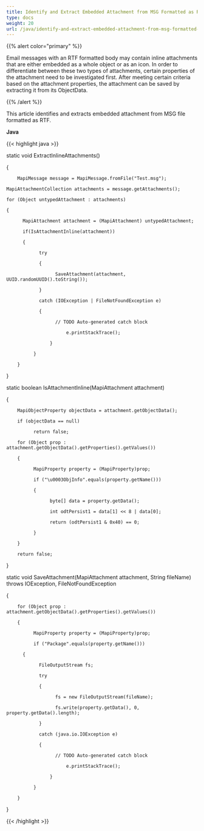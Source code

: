 ```yaml
---
title: Identify and Extract Embedded Attachment from MSG Formatted as RTF
type: docs
weight: 20
url: /java/identify-and-extract-embedded-attachment-from-msg-formatted-as-rtf/
---
```


{{% alert color="primary" %}} 

Email messages with an RTF formatted body may contain inline attachments that are either embedded as a whole object or as an icon. In order to differentiate between these two types of attachments, certain properties of the attachment need to be investigated first. After meeting certain criteria based on the attachment properties, the attachment can be saved by extracting it from its ObjectData.

{{% /alert %}} 

This article identifies and extracts embedded attachment from MSG file formatted as RTF.

**Java**

{{< highlight java >}}

   static void ExtractInlineAttachments()

  {

        MapiMessage message = MapiMessage.fromFile("Test.msg");

    MapiAttachmentCollection attachments = message.getAttachments();

    for (Object untypedAttachment : attachments)

    {

          MapiAttachment attachment = (MapiAttachment) untypedAttachment;

          if(IsAttachmentInline(attachment))

          {

                try

                {

                      SaveAttachment(attachment, UUID.randomUUID().toString());

                }

                catch (IOException | FileNotFoundException e)

                {

                      // TODO Auto-generated catch block

                          e.printStackTrace();

                    }

              }

        }

  }

  static boolean IsAttachmentInline(MapiAttachment attachment)

  {

        MapiObjectProperty objectData = attachment.getObjectData();

        if (objectData == null)

              return false;

        for (Object prop : attachment.getObjectData().getProperties().getValues())

        {

              MapiProperty property = (MapiProperty)prop;

              if ("\u0003ObjInfo".equals(property.getName()))

              {

                    byte[] data = property.getData();

                    int odtPersist1 = data[1] << 8 | data[0];

                    return (odtPersist1 & 0x40) == 0;

              }

        }

        return false;

  }

  static void SaveAttachment(MapiAttachment attachment, String fileName) throws IOException, FileNotFoundException

  {

        for (Object prop : attachment.getObjectData().getProperties().getValues())

        {

              MapiProperty property = (MapiProperty)prop;

              if ("Package".equals(property.getName()))

          {

                FileOutputStream fs;

                try

                {

                      fs = new FileOutputStream(fileName);

                      fs.write(property.getData(), 0, property.getData().length);

                }

                catch (java.io.IOException e)

                {

                      // TODO Auto-generated catch block

                          e.printStackTrace();

                    }

              }

        }

  }

{{< /highlight >}}
